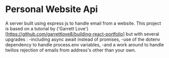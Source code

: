 # Personal Website Api
A server built using express js to handle email from a website. 
This project is based on a tutorial by ('Garrett Love')[https://github.com/garrettlove8/building-react-portfolio] but with several upgrades :
 -including async await instead of promises,
 -use of the dotenv dependency to handle process.env variables, 
 -and a work around to handle twilios rejection of emails from address's other than your own.